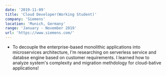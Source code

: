 ```yaml
---
date: '2019-11-09'
title: 'Cloud Developer(Working Student)'
company: 'Siemens'
location: 'Munich, Germany'
range: 'January - November 2019'
url: 'https://www.siemens.com/'
---
```


- To decouple the enterprise-based monolithic applications into microservices architecture, I'm researching on serverless service and databse engine based on customer requirements. I learned how to analyze system's complexity and migration methdology for cloud-bative applications!
